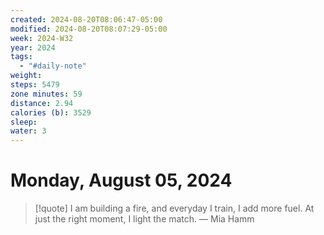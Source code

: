 ```yaml
---
created: 2024-08-20T08:06:47-05:00
modified: 2024-08-20T08:07:29-05:00
week: 2024-W32
year: 2024
tags:
  - "#daily-note"
weight: 
steps: 5479
zone minutes: 59
distance: 2.94
calories (b): 3529
sleep: 
water: 3
---
```

# Monday, August 05, 2024

> [!quote] I am building a fire, and everyday I train, I add more fuel. At just the right moment, I light the match.
> — Mia Hamm

